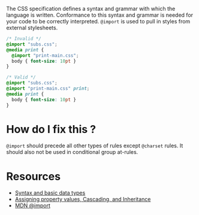 The CSS specification defines a syntax and grammar with which the language is written. Conformance to this syntax and grammar is needed for your code to be correctly interpreted. `@import` is used to pull in styles from external stylesheets.

```css
/* Invalid */
@import "subs.css";
@media print {
  @import "print-main.css";
  body { font-size: 10pt }
}

/* Valid */
@import "subs.css";
@import "print-main.css" print;
@media print {
  body { font-size: 10pt }
}
```

# How do I fix this ?

`@import` should precede all other types of rules except `@charset` rules. It should also not be used in conditional group at-rules.

# Resources

* [Syntax and basic data types](https://www.w3.org/TR/CSS21/syndata.html#at-rules)
* [Assigning property values, Cascading, and Inheritance](https://www.w3.org/TR/CSS21/cascade.html#at-import)
* [MDN @import](https://developer.mozilla.org/en/docs/Web/CSS/@import)
